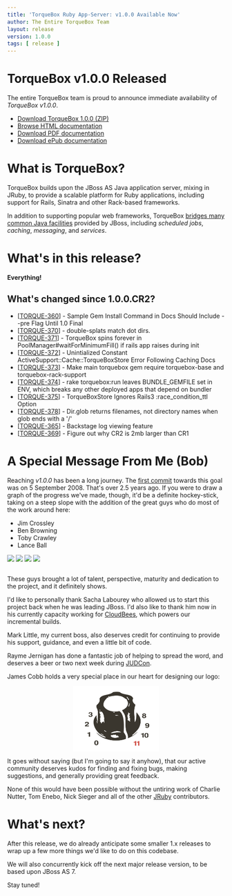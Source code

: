 ```yaml
---
title: 'TorqueBox Ruby App-Server: v1.0.0 Available Now'
author: The Entire TorqueBox Team
layout: release
version: 1.0.0
tags: [ release ]
---
```


[download]: http://repository-torquebox.forge.cloudbees.com/release/org/torquebox/torquebox-dist/1.0.0/torquebox-dist-1.0.0-bin.zip
[htmldocs]: /documentation/1.0.0/
[pdfdocs]:  http://repository-torquebox.forge.cloudbees.com/release/org/torquebox/torquebox-docs-en_US/1.0.0/torquebox-docs-en_US-1.0.0.pdf
[epubdocs]: http://repository-torquebox.forge.cloudbees.com/release/org/torquebox/torquebox-docs-en_US/1.0.0/torquebox-docs-en_US-1.0.0.epub
[features]: /features/
[firstcommit]: https://github.com/bobmcwhirter/jboss-rails/commit/42ef271f42f8bfb3219862c26e9955c4e8806abb
[CloudBees]: http://cloudbees.com/
[JUDCon]: http://www.jboss.org/events/JUDCon
[JRuby]: http://jruby.org/

# TorqueBox v1.0.0 Released

The entire TorqueBox team is proud to announce immediate availability
of *TorqueBox v1.0.0*.

* [Download TorqueBox 1.0.0 (ZIP)][download]
* [Browse HTML documentation][htmldocs]
* [Download PDF documentation][pdfdocs]
* [Download ePub documentation][epubdocs]

# What is TorqueBox?

TorqueBox builds upon the JBoss AS Java application server,
mixing in JRuby, to provide a scalable platform for Ruby applications,
including support for Rails, Sinatra and other Rack-based frameworks.

In addition to supporting popular web frameworks, TorqueBox [bridges
many common Java facilities][features] provided by JBoss, including *scheduled jobs*,
*caching*, *messaging*, and *services*.

# What's in this release?

**Everything!**  

## What's changed since 1.0.0.CR2?

<ul>
<li>[<a href='https://issues.jboss.org/browse/TORQUE-360'>TORQUE-360</a>] -         Sample Gem Install Command in Docs Should Include --pre Flag Until 1.0 Final
</li>
<li>[<a href='https://issues.jboss.org/browse/TORQUE-370'>TORQUE-370</a>] -         double-splats match dot dirs.
</li>
<li>[<a href='https://issues.jboss.org/browse/TORQUE-371'>TORQUE-371</a>] -         TorqueBox spins forever in PoolManager#waitForMinimumFill() if rails app raises during init
</li>
<li>[<a href='https://issues.jboss.org/browse/TORQUE-372'>TORQUE-372</a>] -         Unintialized Constant ActiveSupport::Cache::TorqueBoxStore Error Following Caching Docs
</li>
<li>[<a href='https://issues.jboss.org/browse/TORQUE-373'>TORQUE-373</a>] -         Make main torquebox gem require torquebox-base and torquebox-rack-support
</li>
<li>[<a href='https://issues.jboss.org/browse/TORQUE-374'>TORQUE-374</a>] -         rake torquebox:run leaves BUNDLE_GEMFILE set in ENV, which breaks any other deployed apps that depend on bundler
</li>
<li>[<a href='https://issues.jboss.org/browse/TORQUE-375'>TORQUE-375</a>] -         TorqueBoxStore Ignores Rails3 :race_condition_ttl Option
</li>
<li>[<a href='https://issues.jboss.org/browse/TORQUE-378'>TORQUE-378</a>] -         Dir.glob returns filenames, not directory names when glob ends with a &#39;/&#39;
</li>
<li>[<a href='https://issues.jboss.org/browse/TORQUE-365'>TORQUE-365</a>] -         Backstage log viewing feature
</li>
<li>[<a href='https://issues.jboss.org/browse/TORQUE-369'>TORQUE-369</a>] -         Figure out why CR2 is 2mb larger than CR1
</li>
</ul>

# A Special Message From Me (Bob)

Reaching *v1.0.0* has been a long journey.  The [first commit][firstcommit] towards this
goal was on 5 September 2008.  That's over 2.5 years ago.  If you were to draw a graph of the
progress we've made, though, it'd be a definite hockey-stick, taking on a steep slope
with the addition of the great guys who do most of the work around here:

* Jim Crossley
* Ben Browning
* Toby Crawley
* Lance Ball

<div style="margin-bottom: 2em;">
  <img src="http://projectodd.org/images/jc3.png"/>
  <img src="http://projectodd.org/images/bbrowning.png"/>
  <img src="http://projectodd.org/images/tcrawley.png"/>
  <img src="http://projectodd.org/images/lanceball.png"/>
</div>

These guys brought a lot of talent, perspective, maturity and dedication to the
project, and it definitely shows.

I'd like to personally thank Sacha Labourey who allowed us to start this
project back when he was leading JBoss.  I'd also like to thank him now in
his currently capacity working for [CloudBees], which powers our incremental
builds.

Mark Little, my current boss, also deserves credit for continuing to provide
his support, guidance, and even a little bit of code.

Rayme Jernigan has done a fantastic job of helping to spread the word, and 
deserves a beer or two next week during [JUDCon].

James Cobb holds a very special place in our heart for designing our logo:

<img src="/images/knob.png" style="display: block; margin: auto; width: 200px;"/>

It goes without saying (but I'm going to say it anyhow), that our active community
deserves kudos for finding and fixing bugs, making suggestions, and generally providing
great feedback.

None of this would have been possible without the untiring work of Charlie Nutter, 
Tom Enebo, Nick Sieger and all of the other [JRuby] contributors.

# What's next?

After this release, we do already anticipate some smaller 1.x releases to wrap
up a few more things we'd like to do on this codebase.

We will also concurrently kick off the next major release version, to be based
upon JBoss AS 7.

Stay tuned!
